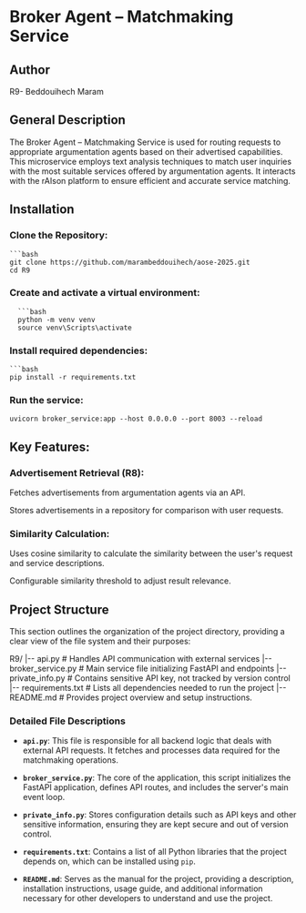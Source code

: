 # Broker Agent – Matchmaking Service

## Author

R9- Beddouihech Maram

## General Description

The Broker Agent – Matchmaking Service is used for routing requests to appropriate argumentation agents based on their advertised capabilities. This microservice employs text analysis techniques to match user inquiries with the most suitable services offered by argumentation agents. It interacts with the rAIson platform to ensure efficient and accurate service matching.

## Installation

### Clone the Repository:

    ```bash
    git clone https://github.com/marambeddouihech/aose-2025.git
    cd R9
    
### Create and activate a virtual environment:
      ```bash
      python -m venv venv
      source venv\Scripts\activate

### Install required dependencies:

    ```bash
    pip install -r requirements.txt

### Run the service:

    uvicorn broker_service:app --host 0.0.0.0 --port 8003 --reload

## Key Features:

### Advertisement Retrieval (R8):

Fetches advertisements from argumentation agents via an API.

Stores advertisements in a repository for comparison with user requests.

### Similarity Calculation:

Uses cosine similarity to calculate the similarity between the user's request and service descriptions.

Configurable similarity threshold to adjust result relevance.

## Project Structure

This section outlines the organization of the project directory, providing a clear view of the file system and their purposes:

R9/ |-- api.py # Handles API communication with external services |-- broker_service.py # Main service file initializing FastAPI and endpoints |-- private_info.py # Contains sensitive API key, not tracked by version control |-- requirements.txt # Lists all dependencies needed to run the project |-- README.md # Provides project overview and setup instructions.


### Detailed File Descriptions

- **`api.py`**: This file is responsible for all backend logic that deals with external API requests. It fetches and processes data required for the matchmaking operations.

- **`broker_service.py`**: The core of the application, this script initializes the FastAPI application, defines API routes, and includes the server's main event loop.

- **`private_info.py`**: Stores configuration details such as API keys and other sensitive information, ensuring they are kept secure and out of version control.

- **`requirements.txt`**: Contains a list of all Python libraries that the project depends on, which can be installed using `pip`.

- **`README.md`**: Serves as the manual for the project, providing a description, installation instructions, usage guide, and additional information necessary for other developers to understand and use the project.



